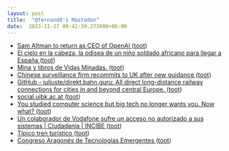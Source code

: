 ```yaml
---
layout: post
title:  "@fernand0's Mastodon"
date:  2023-11-27 09:42:39.273000+00:00
---
```

*  [Sam Altman to return as CEO of OpenAI ](https://www.theguardian.com/technology/2023/nov/22/sam-altman-openai-ceo-return-board-chatgp) ([toot](https://mastodon.social/@fernand0/111481858246024399))
*  [El cielo en la cabeza, la odisea de un niño soldado africano para llegar a España ](https://www.rtve.es/noticias/20231121/cielo-cabeza-altarriba-garcia-moral/2461449.shtm) ([toot](https://mastodon.social/@fernand0/111480154368898295))
*  [Mina y libros de Vidas Minadas. ](https://avecesunafoto.wordpress.com/2023/11/26/mina-y-libros-de-vidas-minadas) ([toot](https://mastodon.social/@fernand0/111478288561387756))
*  [Chinese surveillance firm recommits to UK after new guidance ](https://www.theguardian.com/uk-news/2023/oct/23/chinese-surveillance-firm-hikvision-recommits-to-uk-after-new-guidanc) ([toot](https://mastodon.social/@fernand0/111478229777224125))
*  [GitHub - juliuste/direkt.bahn.guru: All direct long-distance railway connections for cities in and beyond central Europe. ](https://github.com/juliuste/direkt.bahn.gur) ([toot](https://mastodon.social/@fernand0/111478037141132653))
*  [social.uibk.ac.at ](https://social.uibk.ac.at/abou) ([toot](https://mastodon.social/@fernand0/111477805962588528))
*  [You studied computer science but big tech no longer wants you. Now what? ](https://www.economist.com/1843/2023/05/15/you-studied-computer-science-but-big-tech-no-longer-wants-you-now-wha) ([toot](https://mastodon.social/@fernand0/111477485409582294))
*  [Un colaborador de Vodafone sufre un acceso no autorizado a sus sistemas \| Ciudadanía \| INCIBE ](https://www.incibe.es/ciudadania/avisos/un-colaborador-de-vodafone-sufre-un-acceso-no-autorizado-sus-sistema) ([toot](https://mastodon.social/@fernand0/111476805822587430))
*  [Típico tren turístico ](https://www.flickr.com/photos/fernand0/53339575973) ([toot](https://mastodon.social/@fernand0/111476574128874731))
*  [Congreso Aragonés de Tecnologías Emergentes ](https://ctea.es) ([toot](https://mastodon.social/@fernand0/111476517795136973))
